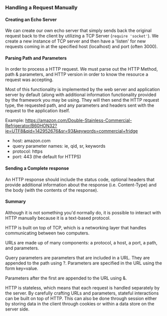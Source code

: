 ### Handling a Request Manually

#### Creating an Echo Server

We can create our own echo server that simply sends back the original request back to the client by utilizing a TCP Server (`require 'socket'`). We create a new instance of TCP server and then have a 'listen' for new requests coming in at the specified host (localhost) and port (often 3000).

#### Parsing Path and Parameters

In order to process a HTTP request. We must parse out the HTTP Method, path & parameters, and HTTP version in order to know the resource a request was accepting.

Most of this functionality is implemented by the web server and application server by default (along with additional information functionality provided by the framework you may be using. They will then send the HTTP request type, the requested path, and any parameters and headers sent with the request to the application itself.

Example: https://amazon.com/Double-Stainless-Commercial-Refrigerator/B60HON32?ie=UTF8&qid=142952676&sr=93&keywords=commercial+fridge

* host: amazon.com
* query parameter names: ie, qid, sr, keywords
* protocol: https
* port: 443 (the default for HTTPS)

#### Sending a Complete response

An HTTP response should include the status code, optional headers that provide additional information about the response (i.e. Content-Type) and the body (with the contents of the response).


#### Summary

Although it is not something you'd normally do, it is possible to interact with HTTP manually because it is a text-based protocol.

HTTP is built on top of TCP, which is a networking layer that handles communicating between two computers.

URLs are made up of many components: a protocol, a host, a port, a path, and parameters.

Query parameters are parameters that are included in a URL. They are appended to the path using ?. Parameters are specified in the URL using the form key=value.

Parameters after the first are appended to the URL using &.

HTTP is stateless, which means that each request is handled separately by the server. By carefully crafting URLs and parameters, stateful interactions can be built on top of HTTP. This can also be done through session either by storing data in the client through cookies or within a data store on the server side.

